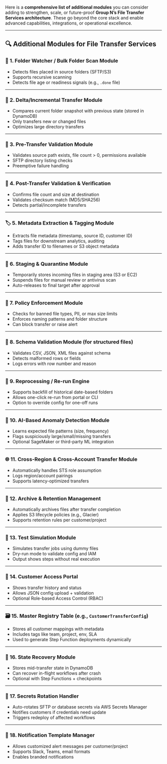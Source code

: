 Here is a **comprehensive list of additional modules** you can consider adding to strengthen, scale, or future-proof **Group N’s File Transfer Services architecture**. These go beyond the core stack and enable advanced capabilities, integrations, or operational excellence.

---

## 🔍 Additional Modules for File Transfer Services

### 📁 1. **Folder Watcher / Bulk Folder Scan Module**

* Detects files placed in source folders (SFTP/S3)
* Supports recursive scanning
* Detects file age or readiness signals (e.g., `.done` file)

---

### 🔄 2. **Delta/Incremental Transfer Module**

* Compares current folder snapshot with previous state (stored in DynamoDB)
* Only transfers new or changed files
* Optimizes large directory transfers

---

### 🧪 3. **Pre-Transfer Validation Module**

* Validates source path exists, file count > 0, permissions available
* SFTP directory listing checks
* Preemptive failure handling

---

### 🧮 4. **Post-Transfer Validation & Verification**

* Confirms file count and size at destination
* Validates checksum match (MD5/SHA256)
* Detects partial/incomplete transfers

---

### 🏷️ 5. **Metadata Extraction & Tagging Module**

* Extracts file metadata (timestamp, source ID, customer ID)
* Tags files for downstream analytics, auditing
* Adds transfer ID to filenames or S3 object metadata

---

### 💾 6. **Staging & Quarantine Module**

* Temporarily stores incoming files in staging area (S3 or EC2)
* Suspends files for manual review or antivirus scan
* Auto-releases to final target after approval

---

### 🛑 7. **Policy Enforcement Module**

* Checks for banned file types, PII, or max size limits
* Enforces naming patterns and folder structure
* Can block transfer or raise alert

---

### 📜 8. **Schema Validation Module (for structured files)**

* Validates CSV, JSON, XML files against schema
* Detects malformed rows or fields
* Logs errors with row number and reason

---

### 🔁 9. **Reprocessing / Re-run Engine**

* Supports backfill of historical date-based folders
* Allows one-click re-run from portal or CLI
* Option to override config for one-off runs

---

### 🧠 10. **AI-Based Anomaly Detection Module**

* Learns expected file patterns (size, frequency)
* Flags suspiciously large/small/missing transfers
* Optional SageMaker or third-party ML integration

---

### 🌐 11. **Cross-Region & Cross-Account Transfer Module**

* Automatically handles STS role assumption
* Logs region/account pairings
* Supports latency-optimized transfers

---

### 📂 12. **Archive & Retention Management**

* Automatically archives files after transfer completion
* Applies S3 lifecycle policies (e.g., Glacier)
* Supports retention rules per customer/project

---

### 🧪 13. **Test Simulation Module**

* Simulates transfer jobs using dummy files
* Dry-run mode to validate config and IAM
* Output shows steps without real execution

---

### 🪪 14. **Customer Access Portal**

* Shows transfer history and status
* Allows JSON config upload + validation
* Optional Role-based Access Control (RBAC)

---

### 🗃️ 15. **Master Registry Table (e.g., `CustomerTransferConfig`)**

* Stores all customer mappings with metadata
* Includes tags like team, project, env, SLA
* Used to generate Step Function deployments dynamically

---

### 🔁 16. **State Recovery Module**

* Stores mid-transfer state in DynamoDB
* Can recover in-flight workflows after crash
* Optional with Step Functions + checkpoints

---

### 🔑 17. **Secrets Rotation Handler**

* Auto-rotates SFTP or database secrets via AWS Secrets Manager
* Notifies customers if credentials need update
* Triggers redeploy of affected workflows

---

### 📩 18. **Notification Template Manager**

* Allows customized alert messages per customer/project
* Supports Slack, Teams, email formats
* Enables branded notifications

